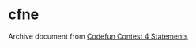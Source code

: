 # cfne

Archive document from [Codefun Contest 4 Statements](http://codefun.vn/files/Contest_4_Statements.zip)
